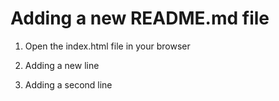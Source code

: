 # Adding a new README.md file

1. Open the index.html file in your browser

2. Adding a new line

3. Adding a second line